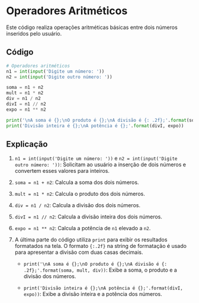 # Operadores Aritméticos

Este código realiza operações aritméticas básicas entre dois números inseridos pelo usuário.

## Código
```python
# Operadores aritméticos
n1 = int(input('Digite um número: '))
n2 = int(input('Digite outro número: '))

soma = n1 + n2
mult = n1 * n2
div = n1 / n2
divI = n1 // n2
expo = n1 ** n2

print('\nA soma é {};\nO produto é {};\nA divisão é {: .2f};'.format(soma, mult, div))
print('Divisão inteira é {};\nA potência é {};'.format(divI, expo))
```

## Explicação

1. `n1 = int(input('Digite um número: '))` e `n2 = int(input('Digite outro número: '))`: Solicitam ao usuário a inserção de dois números e convertem esses valores para inteiros.

2. `soma = n1 + n2`: Calcula a soma dos dois números.

3. `mult = n1 * n2`: Calcula o produto dos dois números.

4. `div = n1 / n2`: Calcula a divisão dos dois números.

5. `divI = n1 // n2`: Calcula a divisão inteira dos dois números.

6. `expo = n1 ** n2`: Calcula a potência de `n1` elevado a `n2`.

7. A última parte do código utiliza `print` para exibir os resultados formatados na tela. O formato `{:.2f}` na string de formatação é usado para apresentar a divisão com duas casas decimais.

   - `print('\nA soma é {};\nO produto é {};\nA divisão é {: .2f};'.format(soma, mult, div))`: Exibe a soma, o produto e a divisão dos números.

   - `print('Divisão inteira é {};\nA potência é {};'.format(divI, expo))`: Exibe a divisão inteira e a potência dos números.